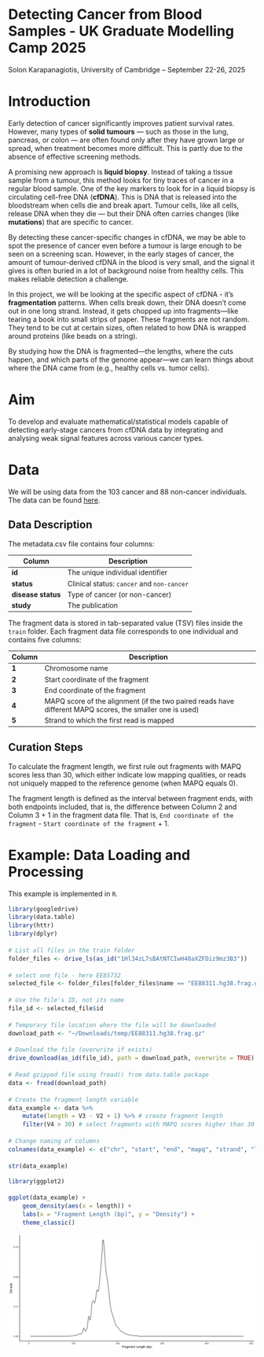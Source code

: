 Detecting Cancer from Blood Samples - UK Graduate Modelling Camp 2025
================
Solon Karapanagiotis, University of Cambridge –
September 22-26, 2025

# Introduction

Early detection of cancer significantly improves patient survival rates.
However, many types of **solid tumours** — such as those in the lung,
pancreas, or colon — are often found only after they have grown large or
spread, when treatment becomes more difficult. This is partly due to the
absence of effective screening methods.

A promising new approach is **liquid biopsy**. Instead of taking a
tissue sample from a tumour, this method looks for tiny traces of cancer
in a regular blood sample. One of the key markers to look for in a
liquid biopsy is circulating cell-free DNA (**cfDNA**). This is DNA that
is released into the bloodstream when cells die and break apart. Tumour
cells, like all cells, release DNA when they die — but their DNA often
carries changes (like **mutations**) that are specific to cancer.

By detecting these cancer-specific changes in cfDNA, we may be able to
spot the presence of cancer even before a tumour is large enough to be
seen on a screening scan. However, in the early stages of cancer, the
amount of tumour-derived cfDNA in the blood is very small, and the
signal it gives is often buried in a lot of background noise from
healthy cells. This makes reliable detection a challenge.

In this project, we will be looking at the specific aspect of cfDNA -
it’s **fragmentation** patterns. When cells break down, their DNA
doesn’t come out in one long strand. Instead, it gets chopped up into
fragments—like tearing a book into small strips of paper. These
fragments are not random. They tend to be cut at certain sizes, often
related to how DNA is wrapped around proteins (like beads on a string).

By studying how the DNA is fragmented—the lengths, where the cuts
happen, and which parts of the genome appear—we can learn things about
where the DNA came from (e.g., healthy cells vs. tumor cells).

# Aim

To develop and evaluate mathematical/statistical models capable of
detecting early-stage cancers from cfDNA data by integrating and
analysing weak signal features across various cancer types.

# Data

We will be using data from the 103 cancer and 88 non-cancer individuals.
The data can be found
[here](https://drive.google.com/drive/folders/17nnJX-qfDAGJuJuMQWL896kCPspfy0cL?usp=sharing).

## Data Description

The metadata.csv file contains four columns:

| Column             | Description                                |
|--------------------|--------------------------------------------|
| **id**             | The unique individual identifier           |
| **status**         | Clinical status: `cancer` and `non-cancer` |
| **disease status** | Type of cancer (or non-cancer)             |
| **study**          | The publication                            |

The fragment data is stored in tab-separated value (TSV) files inside
the `train` folder. Each fragment data file corresponds to one
individual and contains five columns:

| Column | Description |
|----|----|
| **1** | Chromosome name |
| **2** | Start coordinate of the fragment |
| **3** | End coordinate of the fragment |
| **4** | MAPQ score of the alignment (if the two paired reads have different MAPQ scores, the smaller one is used) |
| **5** | Strand to which the first read is mapped |

## Curation Steps

To calculate the fragment length, we first rule out fragments with MAPQ
scores less than 30, which either indicate low mapping qualities, or
reads not uniquely mapped to the reference genome (when MAPQ equals 0).

The fragment length is defined as the interval between fragment ends,
with both endpoints included, that is, the difference between Column 2
and Column 3 + 1 in the fragment data file. That is,
`End coordinate of the fragment` - `Start coordinate of the fragment` +
1.

# Example: Data Loading and Processing

This example is implemented in `R`.

``` r
library(googledrive)
library(data.table)
library(httr)
library(dplyr)

# List all files in the train folder
folder_files <- drive_ls(as_id("1Hl34zL7sBAtNTCIwH48aXZFDiz9mz3B3"))

# select one file - here EE85732
selected_file <- folder_files[folder_files$name == "EE88311.hg38.frag.gz", ]

# Use the file's ID, not its name
file_id <- selected_file$id

# Temporary file location where the file will be downloaded
download_path <- "~/Downloads/temp/EE88311.hg38.frag.gz"

# Download the file (overwrite if exists)
drive_download(as_id(file_id), path = download_path, overwrite = TRUE)

# Read gzipped file using fread() from data.table package
data <- fread(download_path)

# Create the fragment length variable
data_example <- data %>% 
    mutate(length = V3 - V2 + 1) %>% # create fragment length
    filter(V4 > 30) # select fragments with MAPQ scores higher than 30

# Change naming of columns
colnames(data_example) <- c("chr", "start", "end", "mapq", "strand", "length")

str(data_example)
```

``` r
library(ggplot2)

ggplot(data_example) +
    geom_density(aes(x = length)) +
    labs(x = "Fragment Length (bp)", y = "Density") +
    theme_classic()
```

<img src="figures/fragmentation_density.png" width="1051" />
